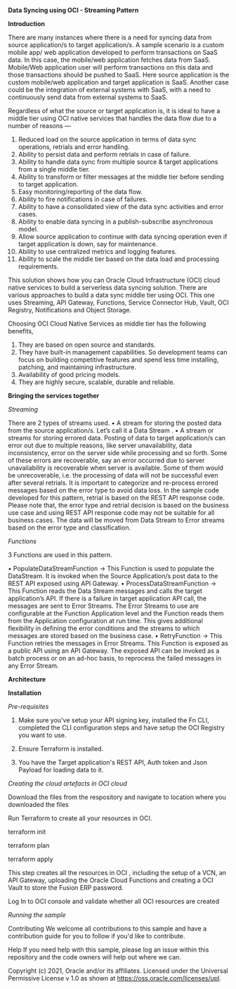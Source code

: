 ****Data Syncing using OCI - Streaming Pattern****

**Introduction**


There are many instances where there is a need for syncing data from source application/s to target application/s. 
A sample scenario is a custom mobile app/ web application developed to perform transactions on SaaS data. In this case, the mobile/web application fetches data from SaaS. Mobile/Web application user will perform transactions on  this data and those transactions  should be pushed to SaaS. Here source application is the custom mobile/web application and target application is SaaS. Another case could be the integration of external systems with SaaS, with a need to continuously send data from external systems to SaaS.

Regardless of what the source or target application is, it is ideal to have a middle tier using OCI native services that handles the data flow due to a number of reasons —

1.	Reduced load on the source application in terms of data sync operations, retrials and error handling.
2.	Ability to persist data and perform retrials in case of failure.
3.	Ability to handle data sync from multiple source & target applications from a single middle tier.
4.	Ability to transform or filter messages at the middle tier before sending to target application.
5.	Easy monitoring/reporting of the data flow. 
6.	Ability to fire notifications in case of failures.
7.	Ability to have a consolidated view of the data sync activities and error cases.
8.	Ability to enable data syncing in a publish-subscribe asynchronous model. 
9.	Allow source application to continue with data syncing operation even if target application is down, say for maintenance. 
10.	Ability to use centralized metrics and logging features.
11.	Ability to scale the middle tier based on the data load and processing requirements. 


This solution shows how you can Oracle Cloud Infrastructure (OCI) cloud native services to build a serverless data syncing solution. There are various approaches to build a data sync middle tier using OCI. This one uses Streaming, API Gateway, Functions, Service Connector Hub, Vault, OCI Registry, Notifications and Object Storage.

Choosing OCI Cloud Native Services as middle tier has the following benefits,
1.	They are based on open source and standards.
2.	They have built-in management capabilities. So development teams can focus on building competitive features and spend less time installing, patching, and maintaining infrastructure.
3.	Availability of good pricing models.
4.	They are highly secure, scalable, durable and reliable.

**Bringing the services together**


_Streaming_

There are 2 types of streams used.
•	A stream for storing the posted data from the source application/s.  Let’s call it a Data Stream .
•	A stream or streams for storing errored data. Posting of data to target application/s can error out due to multiple reasons, like server unavailability, data inconsistency, error on the server side while processing and so forth. Some of these errors are recoverable, say an error occurred due to server unavailability is recoverable when server is available. Some of them would be unrecoverable, i.e. the processing of data will not be successful even after several retrials. It is important to categorize and re-process errored messages based on the error type to avoid data loss. In the sample code developed for this pattern, retrial is based on the REST API response code. Please note that, the error type and retrial decision is based on the business use case and using REST API response code may not be suitable for all business cases.
The data will be moved from Data Stream  to Error streams based on the error type and classification. 

_Functions_

3 Functions are used in this pattern. 

•	PopulateDataStreamFunction → This Function is used to populate the DataStream. It is invoked when the Source Application/s post data to the REST API exposed using API Gateway. 
•	ProcessDataStreamFunction → This Function reads the Data Stream  messages and calls the target application’s API. If there is a failure in target application API call, the messages are sent to Error Streams. The Error Streams to use are configurable at the Function Application level and the Function reads them from the Application configuration at run time. This gives additional flexibility in defining the error conditions and the streams to which messages are stored based on the business case. 
•	RetryFunction → This Function retries the messages in Error Streams. This Function is exposed as a public API using an API Gateway. The exposed API can be invoked as a batch process or on an ad-hoc basis, to reprocess the failed messages in any Error Stream. 

**Architecture**

**Installation**


_Pre-requisites_


1. Make sure you've setup your API signing key, installed the Fn CLI, completed the CLI configuration steps and have setup the OCI Registry you want to use.

2. Ensure Terraform is installed.

3. You have the Target application's REST API, Auth token and Json Payload for loading data to it.



_Creating the cloud artefacts in OCI cloud_

Download the files from the respository and navigate to location where you downloaded the files

Run Terraform to create all your resources in OCI. 

terraform init

terraform plan

terraform apply

This step creates all the resources in OCI , including the setup of a VCN, an API Gateway, uploading the Oracle Cloud Functions and creating a OCI Vault to store the Fusion ERP password. 


Log In to OCI console and validate whether all OCI resources are created



_Running the sample_


Contributing
We welcome all contributions to this sample and have a contribution guide for you to follow if you'd like to contribute.

Help
If you need help with this sample, please log an issue within this repository and the code owners will help out where we can.

Copyright (c) 2021, Oracle and/or its affiliates. Licensed under the Universal Permissive License v 1.0 as shown at https://oss.oracle.com/licenses/upl.
